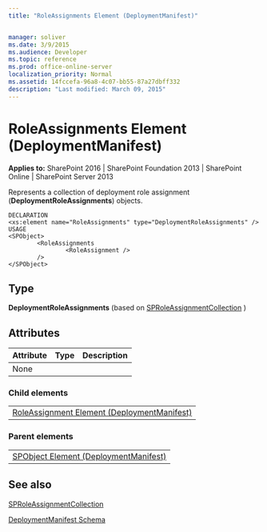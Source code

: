 ```yaml
---
title: "RoleAssignments Element (DeploymentManifest)"


manager: soliver
ms.date: 3/9/2015
ms.audience: Developer
ms.topic: reference
ms.prod: office-online-server
localization_priority: Normal
ms.assetid: 14fccefa-96a8-4c07-bb55-87a27dbff332
description: "Last modified: March 09, 2015"
---
```


# RoleAssignments Element (DeploymentManifest)

 
  
 **Applies to:** SharePoint 2016 | SharePoint Foundation 2013 | SharePoint Online | SharePoint Server 2013 
  
Represents a collection of deployment role assignment (**DeploymentRoleAssignments**) objects.
  
```
DECLARATION
<xs:element name="RoleAssignments" type="DeploymentRoleAssignments" />
USAGE
<SPObject>
        <RoleAssignments
                <RoleAssignment />
        />
</SPObject>

```

## Type

 **DeploymentRoleAssignments** (based on [SPRoleAssignmentCollection](https://msdn.microsoft.com/library/Microsoft.SharePoint.SPRoleAssignmentCollection.aspx) ) 
  
## Attributes

|**Attribute**|**Type**|**Description**|
|:-----|:-----|:-----|
|None  <br/> |||
   
### Child elements

||
|:-----|
|[RoleAssignment Element (DeploymentManifest)](roleassignment-element-deploymentmanifest.md)
   
### Parent elements

||
|:-----|
|[SPObject Element (DeploymentManifest)](spobject-element-deploymentmanifest.md)
   
## See also



[SPRoleAssignmentCollection](https://msdn.microsoft.com/library/Microsoft.SharePoint.SPRoleAssignmentCollection.aspx)


[DeploymentManifest Schema](deploymentmanifest-schema.md)

